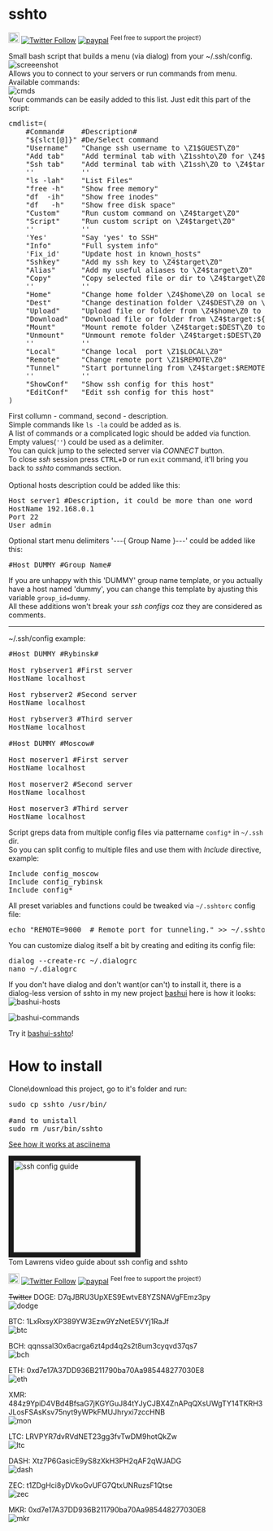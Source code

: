 # sshto
<a href="https://t.me/sshtobash"><img src="https://telegram.org/img/website_icon.svg" width="21"></a>
[![Twitter Follow](https://img.shields.io/twitter/follow/Vaniacer?style=social)](https://twitter.com/Vaniacer)
[![paypal](https://img.shields.io/badge/Donate-PayPal-green.svg)](https://paypal.me/sshto?locale.x=en_US) <sup>Feel free to support the project!)</sup></br>

Small bash script that builds a menu (via dialog) from your ~/.ssh/config.</br>
![screeenshot](https://user-images.githubusercontent.com/18072680/60570513-69e99f00-9d7a-11e9-916d-48b74fa7585a.png)
</br>
Allows you to connect to your servers or run commands from menu. Available commands:</br>
![cmds](https://user-images.githubusercontent.com/18072680/211161226-1c5eec5a-634b-4902-90cd-5947dd95083e.png)
</br>
Your commands can be easily added to this list. Just edit this part of the script:
<pre>
cmdlist=(
    #Command#    #Description#
    "${slct[@]}" #De/Select command
    "Username"   "Change ssh username to \Z1$GUEST\Z0"
    "Add tab"    "Add terminal tab with \Z1sshto\Z0 for \Z4$target\Z0"
    "Ssh tab"    "Add terminal tab with \Z1ssh\Z0 to \Z4$target\Z0"
    ''           ''
    "ls -lah"    "List Files"
    "free -h"    "Show free memory"
    "df  -ih"    "Show free inodes"
    "df   -h"    "Show free disk space"
    "Custom"     "Run custom command on \Z4$target\Z0"
    "Script"     "Run custom script on \Z4$target\Z0"
    ''           ''
    'Yes'        "Say 'yes' to SSH"
    "Info"       "Full system info"
    'Fix_id'     "Update host in known_hosts"
    "Sshkey"     "Add my ssh key to \Z4$target\Z0"
    "Alias"      "Add my useful aliases to \Z4$target\Z0"
    "Copy"       "Copy selected file or dir to \Z4$target\Z0"
    ''           ''
    "Home"       "Change home folder \Z4$home\Z0 on local server"
    "Dest"       "Change destination folder \Z4$DEST\Z0 on \Z4$target\Z0"
    "Upload"     "Upload file or folder from \Z4$home\Z0 to \Z4$target:${DEST}\Z0"
    "Download"   "Download file or folder from \Z4$target:${DEST}\Z0 to \Z4$home\Z0"
    "Mount"      "Mount remote folder \Z4$target:$DEST\Z0 to \Z4$home\Z0"
    "Unmount"    "Unmount remote folder \Z4$target:$DEST\Z0 from \Z4$home\Z0"
    ''           ''
    "Local"      "Change local  port \Z1$LOCAL\Z0"
    "Remote"     "Change remote port \Z1$REMOTE\Z0"
    "Tunnel"     "Start portunneling from \Z4$target:$REMOTE\Z0 to \Z4localhost:$LOCAL\Z0"
    ''           ''
    "ShowConf"   "Show ssh config for this host"
    "EditConf"   "Edit ssh config for this host"
)
</pre>
First collumn - command, second - description.</br>
Simple commands like `ls -la` could be added as is.</br>
A list of commands or a complicated logic should be added via function.</br>
Empty values(`''`) could be used as a delimiter.</br>
You can quick jump to the selected server via <i>CONNECT</i> button.</br>
To close <i>ssh</i> session press <kbd>CTRL</kbd>+<kbd>D</kbd> or run `exit` command, it'll bring you back to <i>sshto</i> commands section.</br>
</br>
Optional hosts description could be added like this:</br>
<pre>
Host server1 #Description, it could be more than one word
HostName 192.168.0.1
Port 22
User admin
</pre>
Optional start menu delimiters '---{ Group Name }---' could be added like this:</br>
<pre>
#Host DUMMY #Group Name#
</pre>
If you are unhappy with this 'DUMMY' group name template, or you actually have a host named 'dummy',
you can change this template by ajusting this variable `group_id=dummy`. </br>
All these additions won't break your *ssh configs* coz they are considered as comments.  

------
~/.ssh/config example:
<pre>
#Host DUMMY #Rybinsk#

Host rybserver1 #First server
HostName localhost

Host rybserver2 #Second server
HostName localhost

Host rybserver3 #Third server
HostName localhost

#Host DUMMY #Moscow#

Host moserver1 #First server
HostName localhost

Host moserver2 #Second server
HostName localhost

Host moserver3 #Third server
HostName localhost
</pre>
Script greps data from multiple config files via pattername `config*` in `~/.ssh` dir.</br>
So you can split config to multiple files and use them with <i>Include</i> directive, example:
<pre>
Include config_moscow
Include config_rybinsk
Include config*
</pre>
All preset variables and functions could be tweaked via `~/.sshtorc` config file:
<pre>
echo "REMOTE=9000  # Remote port for tunneling." >> ~/.sshtorc
</pre>

You can customize dialog itself a bit by creating and editing its config file:
<pre>
dialog --create-rc ~/.dialogrc
nano ~/.dialogrc
</pre>

If you don't have dialog and don't want(or can't) to install it, there is a dialog-less version of sshto
in my new project [bashui](https://github.com/vaniacer/bashui) here is how it looks:
![bashui-hosts](https://habrastorage.org/getpro/habr/upload_files/024/c74/38e/024c7438e6429f5e37a8a71d98bf7edb.png)

![bashui-commands](https://habrastorage.org/getpro/habr/upload_files/495/2cc/526/4952cc52616db16acfa7b2fd9e8d366f.png)

Try it [bashui-sshto](https://github.com/vaniacer/bashui/blob/master/demo_sshto)!

# How to install
Clone\download this project, go to it's folder and run:
<pre>sudo cp sshto /usr/bin/

#and to unistall
sudo rm /usr/bin/sshto
</pre>

<a href="https://asciinema.org/a/PQMuRvfmxlHUc4oZMN76LY2V4">See how it works at asciinema</a></br>

<a href="http://www.youtube.com/watch?feature=player_embedded&v=FhnsVH8t96Q
" target="_blank"><img src="http://img.youtube.com/vi/FhnsVH8t96Q/0.jpg" 
alt="ssh config guide" width="240" height="180" border="10"/></a></br>
Tom Lawrens video guide about ssh config and sshto

<a href="https://t.me/sshtobash"><img src="https://telegram.org/img/website_icon.svg" width="21"></a>
[![Twitter Follow](https://img.shields.io/twitter/follow/Vaniacer?style=social)](https://twitter.com/Vaniacer)
[![paypal](https://img.shields.io/badge/Donate-PayPal-green.svg)](https://paypal.me/sshto?locale.x=en_US) <sup>Feel free to support the project!)</sup></br>

~~Twitter~~ DOGE: D7qJBRU3UpXES9EwtvE8YZSNAVgFEmz3py</br>
![dodge](https://user-images.githubusercontent.com/18072680/229992296-f415eadb-645b-4229-81c7-e269485c635d.png)

BTC: 1LxRxsyXP389YW3Ezw9YzNetE5VYj1RaJf</br>
![btc](https://user-images.githubusercontent.com/18072680/106382955-f2f00e80-63d3-11eb-9316-b6653225820c.png)

BCH: qqnssal30x6acrga6zt4pd4q2s2t8um3cyqvd37qs7</br>
![bch](https://user-images.githubusercontent.com/18072680/108552897-fd326800-7302-11eb-8ae7-97eb0cc81d5e.png)

ETH: 0xd7e17A37DD936B211790ba70Aa985448277030E8</br>
![eth](https://user-images.githubusercontent.com/18072680/106382951-f2577800-63d3-11eb-8c01-f7ade514fb58.png)

XMR: 484z9YpiD4VBd4BfsaG7jKGYGuJ84tYJyCJBX4ZnAPqQXsUWgTY14TKRH3JLosFSAsKsv75nyt9yWPkFMUJhryxi7zccHNB</br>
![mon](https://user-images.githubusercontent.com/18072680/106383275-15832700-63d6-11eb-87d5-8b9f4ba08c40.png)

LTC: LRVPYR7dvRVdNET23gg3fvTwDM9hotQkZw</br>
![ltc](https://user-images.githubusercontent.com/18072680/106383361-7a3e8180-63d6-11eb-9239-48b6d80c3c4b.png)

DASH: Xtz7P6GasicE9yS8zXkH3PH2qAF2qWJADG</br>
![dash](https://user-images.githubusercontent.com/18072680/108553387-a11c1380-7303-11eb-9560-81f0deec2fbc.png)

ZEC: t1ZDgHci8yDVkoGvUFG7QtxUNRuzsF1Qtse</br>
![zec](https://user-images.githubusercontent.com/18072680/108553595-f7895200-7303-11eb-9ca8-17d1c81df7eb.png)

MKR: 0xd7e17A37DD936B211790ba70Aa985448277030E8</br>
![mkr](https://user-images.githubusercontent.com/18072680/108553822-4505bf00-7304-11eb-9db9-0833141e36c9.png)
